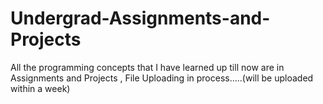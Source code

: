 # Undergrad-Assignments-and-Projects
All the programming concepts that I have learned up till now are in Assignments and Projects
, File Uploading in process.....(will be uploaded within a week)
